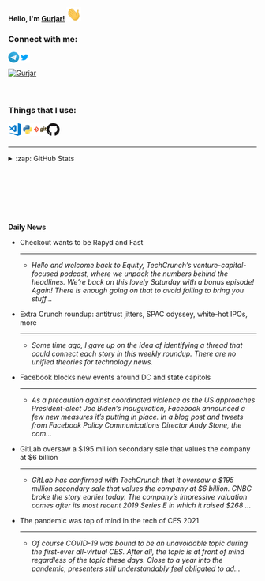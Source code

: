 #### Hello, I'm [Gurjar!](https://GurjarKing.github.io) <img src="https://raw.githubusercontent.com/ABSphreak/ABSphreak/master/gifs/Hi.gif" width="30px"></h2>


### Connect with me:

[<img align="left" alt="Gurjar | Telegram" width="22px" src="https://raw.githubusercontent.com/github/explore/80688e429a7d4ef2fca1e82350fe8e3517d3494d/topics/telegram/telegram.png" />][Telegram]
[<img align="left" alt="Gurjar | Twitter" width="22px" src="https://raw.githubusercontent.com/github/explore/80688e429a7d4ef2fca1e82350fe8e3517d3494d/topics/twitter/twitter.png" />][Twitter]
<br >
<br >
<a href="https://github.com/GurjarKing"><img src="https://komarev.com/ghpvc/?username=GurjarKing" alt="Gurjar" /></a> <br />
<br />
<br />
<!-- <br >

![](https://visitor-badge.glitch.me/badge?page_id=GurjarKing)

<br /> -->

### Things that I use:

[<img align="left" alt="Visual Studio Code" width="26px" src="https://raw.githubusercontent.com/github/explore/80688e429a7d4ef2fca1e82350fe8e3517d3494d/topics/visual-studio-code/visual-studio-code.png" />][VSCode]
[<img align="left" alt="Python" width="26px" src="https://raw.githubusercontent.com/github/explore/80688e429a7d4ef2fca1e82350fe8e3517d3494d/topics/python/python.png" />][Python]
[<img align="left" alt="Git" width="26px" src="https://raw.githubusercontent.com/github/explore/80688e429a7d4ef2fca1e82350fe8e3517d3494d/topics/git/git.png" />][Git]
[<img align="left" alt="GitHub" width="26px" src="https://raw.githubusercontent.com/github/explore/78df643247d429f6cc873026c0622819ad797942/topics/github/github.png" />][Github]

<br />
<br />

---
<details>
  <summary>:zap: GitHub Stats</summary>

<img align="left" alt="Gurjar's Github Stats" src="https://github-readme-stats.vercel.app/api?username=GurjarKing&show_icons=true&hide_border=true&count_private=true&include_all_commit=true&theme=algolia" />

</details>

<!-- ### 🔔 My latest tweet
<a href="https://twitter.com/Gurjar_King43" target="_blank">
	<img src="https://github.com/GurjarKing/GurjarKing/raw/master/tweet.png" width="70%" align="center" alt="Click to view on Twitter" title="My latest tweet, as an image"/>
</a> -->
<br>

<pre>

</pre>

<!-- **Quote of the hour:**

{qoth}

~ {qoth_author}
<pre>

</pre> -->
<br>
<pre>


</pre>
<strong>Daily News</strong>
  
  - Checkout wants to be Rapyd and Fast
     <hr/>
     
      - *Hello and welcome back to Equity, TechCrunch’s venture-capital-focused podcast, where we unpack the numbers behind the headlines. We’re back on this lovely Saturday with a bonus episode! Again! There is enough going on that to avoid failing to bring you stuff…*
     
  - Extra Crunch roundup: antitrust jitters, SPAC odyssey, white-hot IPOs, more
      <hr/>
      
      - *Some time ago, I gave up on the idea of identifying a thread that could connect each story in this weekly roundup. There are no unified theories for technology news.*
      
  - Facebook blocks new events around DC and state capitols
      <hr/>
      
      - *As a precaution against coordinated violence as the US approaches President-elect Joe Biden’s inauguration, Facebook announced a few new measures it’s putting in place. In a blog post and tweets from Facebook Policy Communications Director Andy Stone, the com…*
      
  - GitLab oversaw a $195 million secondary sale that values the company at $6 billion
      <hr/>
      
      - *GitLab has confirmed with TechCrunch that it oversaw a $195 million secondary sale that values the company at $6 billion. CNBC broke the story earlier today. The company’s impressive valuation comes after its most recent 2019 Series E in which it raised $268 …*
       
  - The pandemic was top of mind in the tech of CES 2021
      <hr/>
       
       - *Of course COVID-19 was bound to be an unavoidable topic during the first-ever all-virtual CES. After all, the topic is at front of mind regardless of the topic these days. Close to a year into the pandemic, presenters still understandably feel obligated to ad…*
      

<br />

[VSCode]: https://code.visualstudio.com/
[Python]: https://www.python.org/
[Git]: https://git-scm.com/
[Github]: https://github.com/
[Telegram]: https://t.me/Gurjar_King/
[Twitter]: https://twitter.com/Gurjar_King43/
